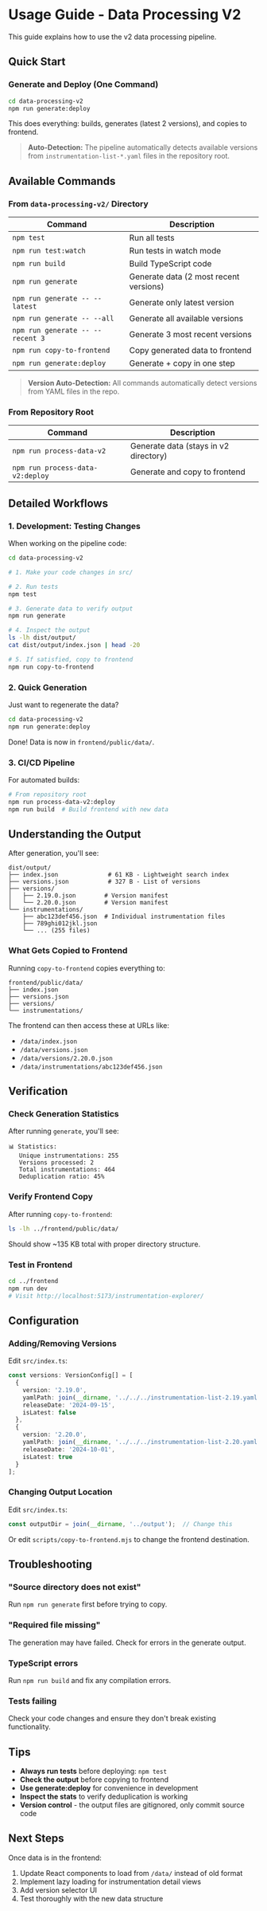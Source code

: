 # Usage Guide - Data Processing V2

This guide explains how to use the v2 data processing pipeline.

## Quick Start

### Generate and Deploy (One Command)

```bash
cd data-processing-v2
npm run generate:deploy
```

This does everything: builds, generates (latest 2 versions), and copies to frontend.

> **Auto-Detection:** The pipeline automatically detects available versions from `instrumentation-list-*.yaml` files in the repository root.

## Available Commands

### From `data-processing-v2/` Directory

| Command | Description |
|---------|-------------|
| `npm test` | Run all tests |
| `npm run test:watch` | Run tests in watch mode |
| `npm run build` | Build TypeScript code |
| `npm run generate` | Generate data (2 most recent versions) |
| `npm run generate -- --latest` | Generate only latest version |
| `npm run generate -- --all` | Generate all available versions |
| `npm run generate -- --recent 3` | Generate 3 most recent versions |
| `npm run copy-to-frontend` | Copy generated data to frontend |
| `npm run generate:deploy` | Generate + copy in one step |

> **Version Auto-Detection:** All commands automatically detect versions from YAML files in the repo.

### From Repository Root

| Command | Description |
|---------|-------------|
| `npm run process-data-v2` | Generate data (stays in v2 directory) |
| `npm run process-data-v2:deploy` | Generate and copy to frontend |

## Detailed Workflows

### 1. Development: Testing Changes

When working on the pipeline code:

```bash
cd data-processing-v2

# 1. Make your code changes in src/

# 2. Run tests
npm test

# 3. Generate data to verify output
npm run generate

# 4. Inspect the output
ls -lh dist/output/
cat dist/output/index.json | head -20

# 5. If satisfied, copy to frontend
npm run copy-to-frontend
```

### 2. Quick Generation

Just want to regenerate the data?

```bash
cd data-processing-v2
npm run generate:deploy
```

Done! Data is now in `frontend/public/data/`.

### 3. CI/CD Pipeline

For automated builds:

```bash
# From repository root
npm run process-data-v2:deploy
npm run build  # Build frontend with new data
```

## Understanding the Output

After generation, you'll see:

```
dist/output/
├── index.json              # 61 KB - Lightweight search index
├── versions.json           # 327 B - List of versions
├── versions/
│   ├── 2.19.0.json        # Version manifest
│   └── 2.20.0.json        # Version manifest
└── instrumentations/
    ├── abc123def456.json  # Individual instrumentation files
    ├── 789ghi012jkl.json
    └── ... (255 files)
```

### What Gets Copied to Frontend

Running `copy-to-frontend` copies everything to:

```
frontend/public/data/
├── index.json
├── versions.json
├── versions/
└── instrumentations/
```

The frontend can then access these at URLs like:
- `/data/index.json`
- `/data/versions.json`
- `/data/versions/2.20.0.json`
- `/data/instrumentations/abc123def456.json`

## Verification

### Check Generation Statistics

After running `generate`, you'll see:

```
📊 Statistics:
   Unique instrumentations: 255
   Versions processed: 2
   Total instrumentations: 464
   Deduplication ratio: 45%
```

### Verify Frontend Copy

After running `copy-to-frontend`:

```bash
ls -lh ../frontend/public/data/
```

Should show ~135 KB total with proper directory structure.

### Test in Frontend

```bash
cd ../frontend
npm run dev
# Visit http://localhost:5173/instrumentation-explorer/
```

## Configuration

### Adding/Removing Versions

Edit `src/index.ts`:

```typescript
const versions: VersionConfig[] = [
  {
    version: '2.19.0',
    yamlPath: join(__dirname, '../../../instrumentation-list-2.19.yaml'),
    releaseDate: '2024-09-15',
    isLatest: false
  },
  {
    version: '2.20.0',
    yamlPath: join(__dirname, '../../../instrumentation-list-2.20.yaml'),
    releaseDate: '2024-10-01',
    isLatest: true
  }
];
```

### Changing Output Location

Edit `src/index.ts`:

```typescript
const outputDir = join(__dirname, '../output');  // Change this
```

Or edit `scripts/copy-to-frontend.mjs` to change the frontend destination.

## Troubleshooting

### "Source directory does not exist"

Run `npm run generate` first before trying to copy.

### "Required file missing"

The generation may have failed. Check for errors in the generate output.

### TypeScript errors

Run `npm run build` and fix any compilation errors.

### Tests failing

Check your code changes and ensure they don't break existing functionality.

## Tips

- **Always run tests** before deploying: `npm test`
- **Check the output** before copying to frontend
- **Use generate:deploy** for convenience in development
- **Inspect the stats** to verify deduplication is working
- **Version control** - the output files are gitignored, only commit source code

## Next Steps

Once data is in the frontend:
1. Update React components to load from `/data/` instead of old format
2. Implement lazy loading for instrumentation detail views
3. Add version selector UI
4. Test thoroughly with the new data structure

